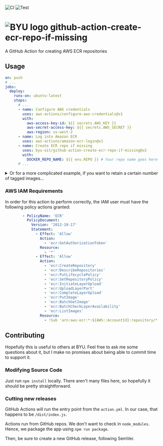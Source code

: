 ![CI](https://github.com/byu-oit/github-action-create-ecr-repo-if-missing/workflows/CI/badge.svg)
![Test](https://github.com/byu-oit/github-action-create-ecr-repo-if-missing/workflows/Test/badge.svg)

# ![BYU logo](https://www.hscripts.com/freeimages/logos/university-logos/byu/byu-logo-clipart-128.gif) github-action-create-ecr-repo-if-missing
A GitHub Action for creating AWS ECR repositories

## Usage

```yaml
on: push
# ...
jobs:
  deploy:
    runs-on: ubuntu-latest
    steps:
      # ...
      - name: Configure AWS credentials
        uses: aws-actions/configure-aws-credentials@v1
        with:
          aws-access-key-id: ${{ secrets.AWS_KEY }}
          aws-secret-access-key: ${{ secrets.AWS_SECRET }}
          aws-region: us-west-2
      - name: Log into Amazon ECR
        uses: aws-actions/amazon-ecr-login@v1
      - name: Create ECR repo if missing
        uses: byu-oit/github-action-create-ecr-repo-if-missing@v2
        with:
          DOCKER_REPO_NAME: ${{ env.REPO }} # Your repo name goes here
      # ...
```

<details>
<summary>Or for a more complicated example, if you want to retain a certain number of tagged images...</summary>
<p>

```yaml
on: push
# ...
jobs:
  deploy:
    runs-on: ubuntu-latest
    steps:
      # ...
      - name: Configure AWS credentials
        uses: aws-actions/configure-aws-credentials@v1
        with:
          aws-access-key-id: ${{ secrets.AWS_KEY }}
          aws-secret-access-key: ${{ secrets.AWS_SECRET }}
          aws-region: us-west-2
      - name: Log into Amazon ECR
        uses: aws-actions/amazon-ecr-login@v1
      - name: Create ECR repo if missing
        uses: byu-oit/github-action-create-ecr-repo-if-missing@v2
        with:
          DOCKER_REPO_NAME: ${{ env.REPO }} # Your repo name goes here
          NUM_DAYS_BEFORE_EXPIRING_UNTAGGED_IMAGES: 14
          TAG_PREFIX: 'dev-v'
          NUM_TAGGED_IMAGES_TO_RETAIN: 5
      # ...
```

</p>
</details>

### AWS IAM Requirements

In order for this action to perform correctly, the IAM user must have the following policy actions granted:

```yaml
        - PolicyName: 'ECR'
          PolicyDocument:
            Version: '2012-10-17'
            Statement:
              - Effect: 'Allow'
                Action:
                  - 'ecr:GetAuthorizationToken'
                Resource:
                  - '*'
              - Effect: 'Allow'
                Action:
                  - 'ecr:CreateRepository'
                  - 'ecr:DescribeRepositories'
                  - 'ecr:PutLifecyclePolicy'
                  - 'ecr:SetRepositoryPolicy'
                  - 'ecr:InitiateLayerUpload'
                  - 'ecr:UploadLayerPart'
                  - 'ecr:CompleteLayerUpload'
                  - 'ecr:PutImage'
                  - 'ecr:BatchGetImage'
                  - 'ecr:BatchCheckLayerAvailability'
                  - 'ecr:ListImages'
                Resource:
                  - !Sub 'arn:aws:ecr:*:${AWS::AccountId}:repository/*'
```

## Contributing
Hopefully this is useful to others at BYU. Feel free to ask me some questions about it, but I make no promises about being able to commit time to support it.

### Modifying Source Code

Just run `npm install` locally. There aren't many files here, so hopefully it should be pretty straightforward.

### Cutting new releases

GitHub Actions will run the entry point from the `action.yml`. In our case, that happens to be `/dist/index.js`.

Actions run from GitHub repos. We don't want to check in `node_modules`. Hence, we package the app using `npm run package`.

Then, be sure to create a new GitHub release, following SemVer.
